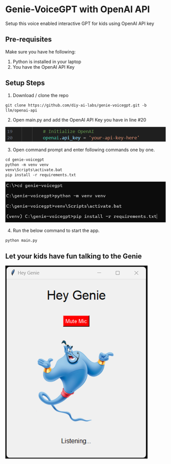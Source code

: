 # Genie-VoiceGPT with OpenAI API
Setup this voice enabled interactive GPT for kids using OpenAI API key

## Pre-requisites

Make sure you have he following:

1. Python is installed in your laptop
2. You have the OpenAI API Key

## Setup Steps

1. Download / clone the repo

```git
git clone https://github.com/diy-ai-labs/genie-voicegpt.git -b llm/openai-api
```

2. Open main.py and add the OpenAI API Key you have in line #20

![alt text](README-IMG/image.png)

3. Open command prompt and enter following commands one by one.

```
cd genie-voicegpt
python -m venv venv
venv\Scripts\activate.bat
pip install -r requirements.txt
```

![alt text](README-IMG/image-1.png)

4. Run the below command to start the app.

```
python main.py
```

## Let your kids have fun talking to the Genie


![alt text](README-IMG/image-2.png)
